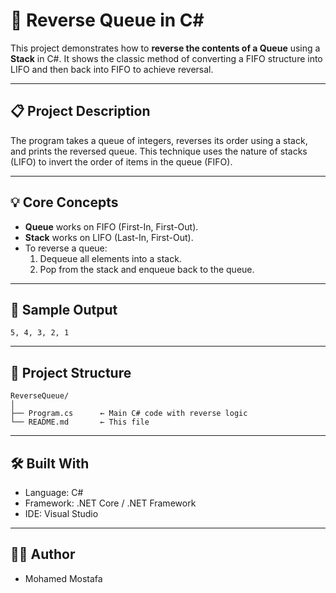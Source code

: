 # 🔁 Reverse Queue in C#

This project demonstrates how to **reverse the contents of a Queue** using a **Stack** in C#. It shows the classic method of converting a FIFO structure into LIFO and then back into FIFO to achieve reversal.

---

## 📋 Project Description

The program takes a queue of integers, reverses its order using a stack, and prints the reversed queue. This technique uses the nature of stacks (LIFO) to invert the order of items in the queue (FIFO).

---

## 💡 Core Concepts

- **Queue** works on FIFO (First-In, First-Out).
- **Stack** works on LIFO (Last-In, First-Out).
- To reverse a queue:
  1. Dequeue all elements into a stack.
  2. Pop from the stack and enqueue back to the queue.

---

## 🧪 Sample Output

```
5, 4, 3, 2, 1
```

---

## 📁 Project Structure

```
ReverseQueue/
│
├── Program.cs      ← Main C# code with reverse logic
└── README.md       ← This file
```

---

## 🛠️ Built With

- Language: C#  
- Framework: .NET Core / .NET Framework  
- IDE: Visual Studio

---

## 👨‍💻 Author

- Mohamed Mostafa
